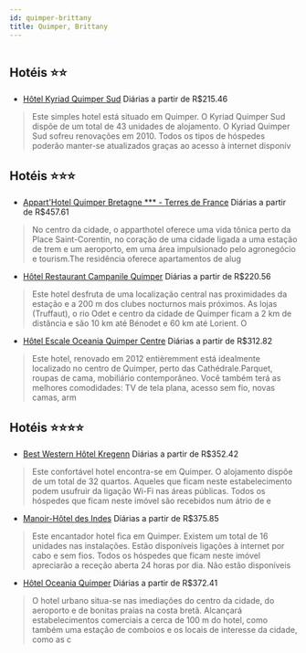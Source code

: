 ```yaml
---
id: quimper-brittany
title: Quimper, Brittany
---
```


<center><img src="http://photos.hotelbeds.com/giata/18/187605/187605a_hb_a_020.jpg" alt="" /></center>


## Hotéis ⭐️⭐️

-    [Hôtel Kyriad Quimper Sud](https://www.hurb.com/aud/https://www.hurb.com/hoteis/quimper/hotel-kyriad-quimper-sud-JNP-JP252928?cmp=18055) Diárias a partir de R$215.46
   > Este simples hotel está situado em Quimper. O Kyriad Quimper Sud dispõe de um total de 43 unidades de alojamento. O Kyriad Quimper Sud sofreu renovações em 2010. Todos os tipos de hóspedes poderão manter-se atualizados graças ao acesso à internet disponív

## Hotéis ⭐️⭐️⭐️

-    [Appart'Hotel Quimper Bretagne *** - Terres de France](https://www.hurb.com/aud/https://www.hurb.com/hoteis/quimper/appart-hotel-quimper-bretagne-terres-de-france-JNP-JP825240?cmp=18055) Diárias a partir de R$457.61
   > No centro da cidade, o apparthotel oferece uma vida tônica perto da Place Saint-Corentin, no coração de uma cidade ligada a uma estação de trem e um aeroporto, em uma área impulsionado pelo agronegócio e tourism.The residência oferece apartamentos de alug
-    [Hôtel Restaurant Campanile Quimper](https://www.hurb.com/aud/https://www.hurb.com/hoteis/quimper/hotel-restaurant-campanile-quimper-JNP-JP068278?cmp=18055) Diárias a partir de R$220.56
   > Este hotel desfruta de uma localização central nas proximidades da estação e a 200 m dos clubes nocturnos mais próximos. As lojas (Truffaut), o rio Odet e centro da cidade de Quimper ficam a 2 km de distância e são 10 km até Bénodet e 60 km até Lorient. O
-    [Hôtel Escale Oceania Quimper Centre](https://www.hurb.com/aud/https://www.hurb.com/hoteis/quimper/hotel-escale-oceania-quimper-centre-JNP-JP197591?cmp=18055) Diárias a partir de R$312.82
   > Este hotel, renovado em 2012 entièremment está idealmente localizado no centro de Quimper, perto das Cathédrale.Parquet, roupas de cama, mobiliário contemporâneo. Você também terá as melhores comodidades: TV de tela plana, acesso sem fio, novas camas, arm

## Hotéis ⭐️⭐️⭐️⭐️

-    [Best Western Hôtel Kregenn](https://www.hurb.com/aud/https://www.hurb.com/hoteis/quimper/best-western-hotel-kregenn-JNP-JP791854?cmp=18055) Diárias a partir de R$352.42
   > Este confortável hotel encontra-se em Quimper. O alojamento dispõe de um total de 32 quartos. Aqueles que ficam neste estabelecimento podem usufruir da ligação Wi-Fi nas áreas públicas. Todos os hóspedes que ficam neste imóvel são recebidos num átrio de e
-    [Manoir-Hôtel des Indes](https://www.hurb.com/aud/https://www.hurb.com/hoteis/quimper/manoir-hotel-des-indes-JNP-JP140952?cmp=18055) Diárias a partir de R$375.85
   > Este encantador hotel fica em Quimper. Existem um total de 16 unidades nas instalações. Estão disponíveis ligações à internet por cabo e sem fios. Todos os hóspedes que ficam neste imóvel apreciarão a receção aberta 24 horas por dia. Não estão disponíveis
-    [Hôtel Oceania Quimper](https://www.hurb.com/aud/https://www.hurb.com/hoteis/quimper/hotel-oceania-quimper-JNP-JP734272?cmp=18055) Diárias a partir de R$372.41
   > O hotel urbano situa-se nas imediações do centro da cidade, do aeroporto e de bonitas praias na costa bretã. Alcançará estabelecimentos comerciais a cerca de 100 m do hotel, como também uma estação de comboios e os locais de interesse da cidade, como as c
